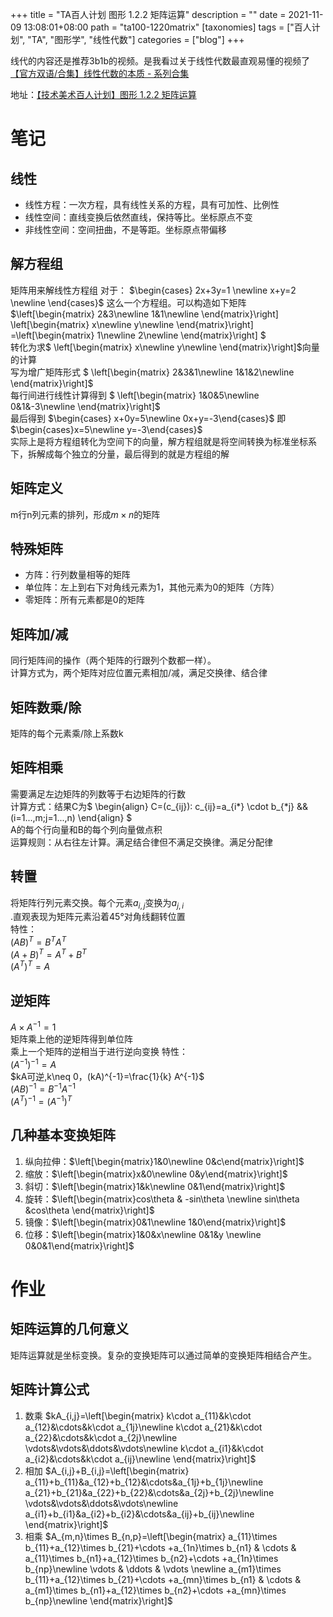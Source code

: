 +++
title = "TA百人计划 图形 1.2.2 矩阵运算"
description = ""
date = 2021-11-09 13:08:01+08:00
path = "ta100-1220matrix"
[taxonomies]
tags = ["百人计划", "TA", "图形学", "线性代数"]
categories = ["blog"]
+++

线代的内容还是推荐3b1b的视频。是我看过关于线性代数最直观易懂的视频了  
[【官方双语/合集】线性代数的本质 - 系列合集](https://www.bilibili.com/video/BV1ys411472E)
<!-- more -->
地址：[【技术美术百人计划】图形 1.2.2 矩阵运算](https://www.bilibili.com/video/BV1mi4y1T77i)

# 笔记
## 线性
- 线性方程：一次方程，具有线性关系的方程，具有可加性、比例性
- 线性空间：直线变换后依然直线，保持等比。坐标原点不变
- 非线性空间：空间扭曲，不是等距。坐标原点带偏移
## 解方程组
矩阵用来解线性方程组
对于：
$\begin{cases}
2x+3y=1 \newline
x+y=2 \newline
\end{cases}$ 这么一个方程组。可以构造如下矩阵  
$\left[\begin{matrix}
2&3\newline
1&1\newline
\end{matrix}\right]
\left[\begin{matrix}
x\newline
y\newline
\end{matrix}\right]
=\left[\begin{matrix}
1\newline
2\newline
\end{matrix}\right]
$  
转化为求$
\left[\begin{matrix}
x\newline
y\newline
\end{matrix}\right]$向量的计算  
写为增广矩阵形式
$
\left[\begin{matrix}
2&3&1\newline
1&1&2\newline
\end{matrix}\right]$  
每行间进行线性计算得到
$
\left[\begin{matrix}
1&0&5\newline
0&1&-3\newline
\end{matrix}\right]$  
最后得到
$\begin{cases}
x+0y=5\newline
0x+y=-3\end{cases}$ 即 $\begin{cases}x=5\newline y=-3\end{cases}$  
实际上是将方程组转化为空间下的向量，解方程组就是将空间转换为标准坐标系下，拆解成每个独立的分量，最后得到的就是方程组的解
## 矩阵定义
m行n列元素的排列，形成$m \times n$的矩阵
## 特殊矩阵
- 方阵：行列数量相等的矩阵
- 单位阵：左上到右下对角线元素为1，其他元素为0的矩阵（方阵）
- 零矩阵：所有元素都是0的矩阵
## 矩阵加/减
同行矩阵间的操作（两个矩阵的行跟列个数都一样）。  
计算方式为，两个矩阵对应位置元素相加/减，满足交换律、结合律
## 矩阵数乘/除
矩阵的每个元素乘/除上系数k
## 矩阵相乘
需要满足左边矩阵的列数等于右边矩阵的行数  
计算方式：结果C为$
\begin{align}
C=(c_{ij}):
c_{ij}=a_{i*} \cdot b_{*j} && (i=1...,m;j=1...,n)
\end{align}
$  
A的每个行向量和B的每个列向量做点积  
运算规则：从右往左计算。满足结合律但不满足交换律。满足分配律
## 转置
将矩阵行列元素交换。每个元素$a_{i,j}$变换为$a_{j,i}$  
 .直观表现为矩阵元素沿着45°对角线翻转位置  
特性：  
$(AB)^T=B^TA^T$  
$(A+B)^T=A^T+B^T$  
$(A^T)^T=A$
## 逆矩阵
$A \times A^{-1} = 1$  
矩阵乘上他的逆矩阵得到单位阵  
乘上一个矩阵的逆相当于进行逆向变换
特性：  
$(A^{-1})^{-1}=A$  
$kA可逆,k\neq 0，(kA)^{-1}=\frac{1}{k} A^{-1}$  
$(AB)^{-1}=B^{-1}A^{-1}$  
$(A^T)^{-1}=(A^{-1})^T$
## 几种基本变换矩阵
1. 纵向拉伸：$\left[\begin{matrix}1&0\newline 0&c\end{matrix}\right]$
2. 缩放：$\left[\begin{matrix}x&0\newline 0&y\end{matrix}\right]$
3. 斜切：$\left[\begin{matrix}1&k\newline 0&1\end{matrix}\right]$
4. 旋转：$\left[\begin{matrix}cos\theta & -sin\theta \newline sin\theta &cos\theta \end{matrix}\right]$
5. 镜像：$\left[\begin{matrix}0&1\newline 1&0\end{matrix}\right]$
6. 位移：$\left[\begin{matrix}1&0&x\newline 0&1&y \newline 0&0&1\end{matrix}\right]$
# 作业
## 矩阵运算的几何意义
矩阵运算就是坐标变换。复杂的变换矩阵可以通过简单的变换矩阵相结合产生。
## 矩阵计算公式
1. 数乘
$kA_{i,j}=\left[\begin{matrix}
 k\cdot a_{11}&k\cdot a_{12}&\cdots&k\cdot a_{1j}\newline
 k\cdot a_{21}&k\cdot a_{22}&\cdots&k\cdot a_{2j}\newline 
 \vdots&\vdots&\ddots&\vdots\newline 
 k\cdot a_{i1}&k\cdot a_{i2}&\cdots&k\cdot a_{ij}\newline 
\end{matrix}\right]$
2. 相加
$A_{i,j}+B_{i,j}=\left[\begin{matrix}
 a_{11}+b_{11}&a_{12}+b_{12}&\cdots&a_{1j}+b_{1j}\newline
 a_{21}+b_{21}&a_{22}+b_{22}&\cdots&a_{2j}+b_{2j}\newline 
 \vdots&\vdots&\ddots&\vdots\newline 
 a_{i1}+b_{i1}&a_{i2}+b_{i2}&\cdots&a_{ij}+b_{ij}\newline 
\end{matrix}\right]$
3. 相乘
$A_{m,n}\times B_{n,p}=\left[\begin{matrix}
a_{11}\times b_{11}+a_{12}\times b_{21}+\cdots +a_{1n}\times b_{n1} & \cdots & a_{11}\times b_{n1}+a_{12}\times b_{n2}+\cdots +a_{1n}\times b_{np}\newline
\vdots & \ddots & \vdots \newline
a_{m1}\times b_{11}+a_{12}\times b_{21}+\cdots +a_{mn}\times b_{n1} & \cdots & a_{m1}\times b_{n1}+a_{12}\times b_{n2}+\cdots +a_{mn}\times b_{np}\newline
\end{matrix}\right]$
